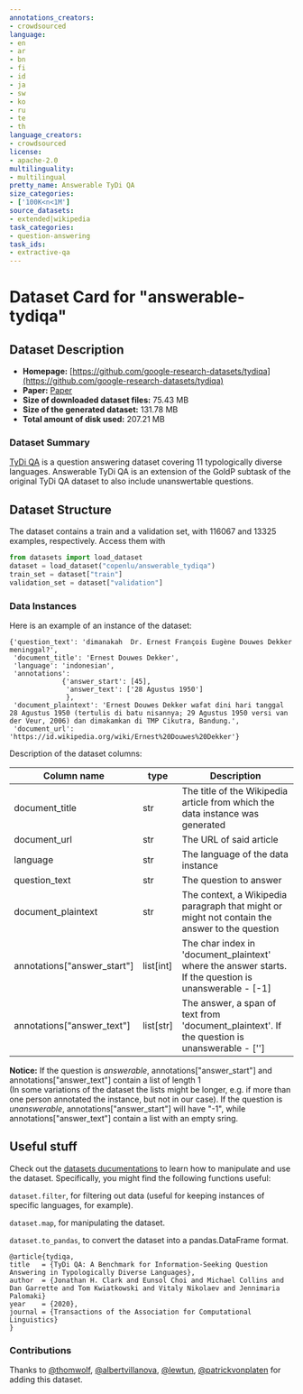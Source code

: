 ```yaml
---
annotations_creators:
- crowdsourced
language:
- en
- ar
- bn
- fi
- id
- ja
- sw
- ko
- ru
- te
- th
language_creators:
- crowdsourced
license:
- apache-2.0
multilinguality:
- multilingual
pretty_name: Answerable TyDi QA
size_categories:
- ['100K<n<1M']
source_datasets:
- extended|wikipedia
task_categories:
- question-answering
task_ids:
- extractive-qa
---
```


# Dataset Card for "answerable-tydiqa"


## Dataset Description

- **Homepage:** [https://github.com/google-research-datasets/tydiqa](https://github.com/google-research-datasets/tydiqa)
- **Paper:** [Paper](https://aclanthology.org/2020.tacl-1.30/)
- **Size of downloaded dataset files:** 75.43 MB
- **Size of the generated dataset:** 131.78 MB
- **Total amount of disk used:** 207.21 MB

### Dataset Summary

[TyDi QA](https://huggingface.co/datasets/tydiqa) is a question answering dataset covering 11 typologically diverse languages. 
Answerable TyDi QA is an extension of the GoldP subtask of the original TyDi QA dataset to also include unanswertable questions.

## Dataset Structure

The dataset contains a train and a validation set, with 116067 and 13325 examples, respectively. Access them with

```py
from datasets import load_dataset
dataset = load_dataset("copenlu/answerable_tydiqa")
train_set = dataset["train"]
validation_set = dataset["validation"]
```

### Data Instances

Here is an example of an instance of the dataset:

```
{'question_text': 'dimanakah  Dr. Ernest François Eugène Douwes Dekker meninggal?',
 'document_title': 'Ernest Douwes Dekker',
 'language': 'indonesian',
 'annotations': 
             {'answer_start': [45],
              'answer_text': ['28 Agustus 1950']
              },
 'document_plaintext': 'Ernest Douwes Dekker wafat dini hari tanggal 28 Agustus 1950 (tertulis di batu nisannya; 29 Agustus 1950 versi van der Veur, 2006) dan dimakamkan di TMP Cikutra, Bandung.',
 'document_url': 'https://id.wikipedia.org/wiki/Ernest%20Douwes%20Dekker'}
```

Description of the dataset columns:

| Column name                  | type        |  Description                                                                                                     |
| -----------                  | ----------- | -----------                                                                                                      |
| document_title               | str         | The title of the Wikipedia article from which the data instance was generated                                    |
| document_url                 | str         | The URL of said article                                                                                          |
| language                     | str         | The language of the data instance                                                                                |
| question_text                | str         | The question to answer                                                                                           |
| document_plaintext           | str         | The context, a Wikipedia paragraph that might or might not contain the answer to the question                    | 
| annotations["answer_start"]  | list[int]   | The char index in 'document_plaintext' where the answer starts. If the question is unanswerable - [-1]  |
| annotations["answer_text"]   | list[str]   | The answer, a span of text from 'document_plaintext'. If the question is unanswerable - ['']            |


**Notice:** If the question is *answerable*, annotations["answer_start"] and annotations["answer_text"] contain a list of length 1  
(In some variations of the dataset the lists might be longer, e.g. if more than one person annotated the instance, but not in our case). 
If the question is *unanswerable*, annotations["answer_start"] will have "-1", while annotations["answer_text"] contain a list with an empty sring.


## Useful stuff

Check out the [datasets ducumentations](https://huggingface.co/docs/datasets/quickstart) to learn how to manipulate and use the dataset. Specifically, you might find the following functions useful:

`dataset.filter`, for filtering out data (useful for keeping instances of specific languages, for example).

`dataset.map`, for manipulating the dataset.

`dataset.to_pandas`, to convert the dataset into a pandas.DataFrame format.


```
@article{tydiqa,
title   = {TyDi QA: A Benchmark for Information-Seeking Question Answering in Typologically Diverse Languages},
author  = {Jonathan H. Clark and Eunsol Choi and Michael Collins and Dan Garrette and Tom Kwiatkowski and Vitaly Nikolaev and Jennimaria Palomaki}
year    = {2020},
journal = {Transactions of the Association for Computational Linguistics}
}

```


### Contributions

Thanks to [@thomwolf](https://github.com/thomwolf), [@albertvillanova](https://github.com/albertvillanova), [@lewtun](https://github.com/lewtun), [@patrickvonplaten](https://github.com/patrickvonplaten) for adding this dataset.
